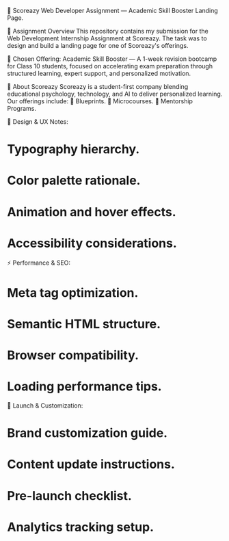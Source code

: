 📄 Scoreazy Web Developer Assignment — Academic Skill Booster Landing Page.

🔰 Assignment Overview
This repository contains my submission for the Web Development Internship Assignment at Scoreazy. The task was to design and build a landing page for one of Scoreazy's offerings.

🏁 Chosen Offering:
Academic Skill Booster — A 1-week revision bootcamp for Class 10 students, focused on accelerating exam preparation through structured learning, expert support, and personalized motivation.

🧠 About Scoreazy
Scoreazy is a student-first company blending educational psychology, technology, and AI to deliver personalized learning.
Our offerings include:
📘 Blueprints.
🎯 Microcourses.
👥 Mentorship Programs.

🎨 Design & UX Notes:
# Typography hierarchy.
# Color palette rationale.
# Animation and hover effects.
# Accessibility considerations.

⚡ Performance & SEO:
# Meta tag optimization.
# Semantic HTML structure.
# Browser compatibility.
# Loading performance tips.

🚀 Launch & Customization:
# Brand customization guide.
# Content update instructions.
# Pre-launch checklist.
# Analytics tracking setup.
